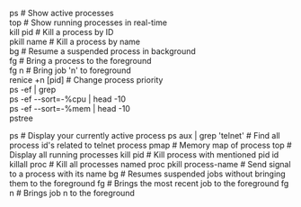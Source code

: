 ps                    # Show active processes  
top                   # Show running processes in real-time  
kill pid              # Kill a process by ID  
pkill name            # Kill a process by name  
bg                    # Resume a suspended process in background  
fg                    # Bring a process to the foreground  
fg n                  # Bring job 'n' to foreground  
renice +n [pid]       # Change process priority  
ps -ef | grep <process>  
ps -ef --sort=-%cpu | head -10  
ps -ef --sort=-%mem | head -10  
pstree  

ps                      # Display your currently active process
ps aux | grep 'telnet'  # Find all process id's related to telnet process
pmap                    # Memory map of process
top                     # Display all running processes
kill pid                # Kill process with mentioned pid id
killall proc            # Kill all processes named proc
pkill process-name      # Send signal to a process with its name
bg                      # Resumes suspended jobs without bringing them to the foreground
fg                      # Brings the most recent job to the foreground
fg n                    # Brings job n to the foreground
